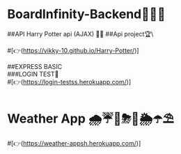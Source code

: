 # BoardInfinity-Backend🎉🎉🎉

##API Harry Potter api (AJAX) 👋👋
##Api project🏆\

#[👉(https://vikky-10.github.io/Harry-Potter/)]

##EXPRESS BASIC\
 ###LOGIN TEST🔐\
 #[👉(https://login-testss.herokuapp.com/)]

# Weather App 🌧☔🌈⛈🌂🌦☂⛱

#[👉(https://weather-appsh.herokuapp.com/)]
